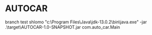 

# AUTOCAR
branch test shlomo
"c:\Program Files\Java\jdk-13.0.2\bin\java.exe" -jar .\target\AUTOCAR-1.0-SNAPSHOT.jar com.auto_car.Main
